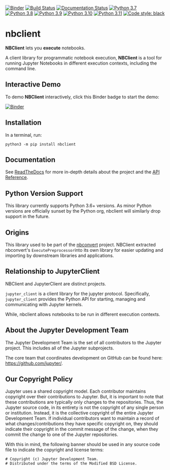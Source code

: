 [![Binder](https://mybinder.org/badge_logo.svg)](https://mybinder.org/v2/gh/jupyter/nbclient/main?filepath=binder%2Frun_nbclient.ipynb)
[![Build Status](https://github.com/jupyter/nbclient/workflows/CI/badge.svg)](https://github.com/jupyter/nbclient/actions)
[![Documentation Status](https://readthedocs.org/projects/nbclient/badge/?version=latest)](https://nbclient.readthedocs.io/en/latest/?badge=latest)
[![Python 3.7](https://img.shields.io/badge/python-3.7-blue.svg)](https://www.python.org/downloads/release/python-370/)
[![Python 3.8](https://img.shields.io/badge/python-3.8-blue.svg)](https://www.python.org/downloads/release/python-380/)
[![Python 3.9](https://img.shields.io/badge/python-3.9-blue.svg)](https://www.python.org/downloads/release/python-390/)
[![Python 3.10](https://img.shields.io/badge/python-3.10-blue.svg)](https://www.python.org/downloads/release/python-3100/)
[![Python 3.11](https://img.shields.io/badge/python-3.11-blue.svg)](https://www.python.org/downloads/release/python-3110/)
[![Code style: black](https://img.shields.io/badge/code%20style-black-000000.svg)](https://github.com/ambv/black)

# nbclient

**NBClient** lets you **execute** notebooks.

A client library for programmatic notebook execution, **NBClient** is a tool for running Jupyter Notebooks in
different execution contexts, including the command line.

## Interactive Demo

To demo **NBClient** interactively, click this Binder badge to start the demo:

[![Binder](https://mybinder.org/badge_logo.svg)](https://mybinder.org/v2/gh/jupyter/nbclient/main?filepath=binder%2Frun_nbclient.ipynb)

## Installation

In a terminal, run:

```
python3 -m pip install nbclient
```

## Documentation

See [ReadTheDocs](https://nbclient.readthedocs.io/en/latest/) for more in-depth details about the project and the
[API Reference](https://nbclient.readthedocs.io/en/latest/reference/index.html).

## Python Version Support

This library currently supports Python 3.6+ versions. As minor Python
versions are officially sunset by the Python org, nbclient will similarly
drop support in the future.

## Origins

This library used to be part of the [nbconvert](https://nbconvert.readthedocs.io/en/latest/) project. NBClient extracted nbconvert's `ExecutePreprocessor`into its own library for easier updating and importing by downstream libraries and applications.

## Relationship to JupyterClient

NBClient and JupyterClient are distinct projects.

`jupyter_client` is a client library for the jupyter protocol. Specifically, `jupyter_client` provides the Python API
for starting, managing and communicating with Jupyter kernels.

While, nbclient allows notebooks to be run in different execution contexts.

## About the Jupyter Development Team

The Jupyter Development Team is the set of all contributors to the Jupyter project.
This includes all of the Jupyter subprojects.

The core team that coordinates development on GitHub can be found here:
https://github.com/jupyter/.

## Our Copyright Policy

Jupyter uses a shared copyright model. Each contributor maintains copyright
over their contributions to Jupyter. But, it is important to note that these
contributions are typically only changes to the repositories. Thus, the Jupyter
source code, in its entirety is not the copyright of any single person or
institution.  Instead, it is the collective copyright of the entire Jupyter
Development Team.  If individual contributors want to maintain a record of what
changes/contributions they have specific copyright on, they should indicate
their copyright in the commit message of the change, when they commit the
change to one of the Jupyter repositories.

With this in mind, the following banner should be used in any source code file
to indicate the copyright and license terms:

```
# Copyright (c) Jupyter Development Team.
# Distributed under the terms of the Modified BSD License.
```
